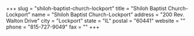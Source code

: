 +++
slug = "shiloh-baptist-church-lockport"
title = "Shiloh Baptist Church-Lockport"
name = "Shiloh Baptist Church-Lockport"
address = "200 Rev. Walton Drive"
city = "Lockport"
state = "IL"
postal = "60441"
website = ""
phone = "815-727-9049"
fax = ""
+++
